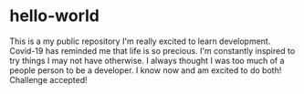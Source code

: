 # hello-world
This is a my public repository
I'm really excited to learn development. Covid-19 has reminded me that life is so precious. I'm constantly inspired to try things I may not have otherwise. I always thought I was too much of a people person to be a developer. I know now and am excited to do both! Challenge accepted!
